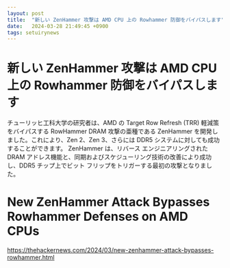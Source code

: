 ```yaml
---
layout: post
title:  "新しい ZenHammer 攻撃は AMD CPU 上の Rowhammer 防御をバイパスします"
date:   2024-03-28 21:49:45 +0900
tags: setuirynews 
---
```


# 新しい ZenHammer 攻撃は AMD CPU 上の Rowhammer 防御をバイパスします

チューリッヒ工科大学の研究者は、AMD の Target Row Refresh (TRR) 軽減策をバイパスする RowHammer DRAM 攻撃の亜種である ZenHammer を開発しました。これにより、Zen 2、Zen 3、さらには DDR5 システムに対しても成功することができます。 ZenHammer は、リバース エンジニアリングされた DRAM アドレス機能と、同期およびスケジューリング技術の改善により成功し、DDR5 チップ上でビット フリップをトリガーする最初の攻撃となりました。

# New ZenHammer Attack Bypasses Rowhammer Defenses on AMD CPUs

https://thehackernews.com/2024/03/new-zenhammer-attack-bypasses-rowhammer.html

